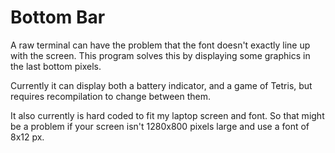 Bottom Bar
==========
A raw terminal can have the problem that the font doesn't
exactly line up with the screen. This program solves this by
displaying some graphics in the last bottom pixels.

Currently it can display both a battery indicator, and a
game of Tetris, but requires recompilation to change between
them.

It also currently is hard coded to fit my laptop screen and
font. So that might be a problem if your screen isn't
1280x800 pixels large and use a font of 8x12 px.
